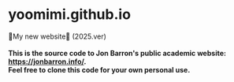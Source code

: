 # yoomimi.github.io
🎀My new website🎀 (2025.ver)
<br/>
<br/>
__This is the source code to Jon Barron's public academic website: https://jonbarron.info/.__
<br/>
__Feel free to clone this code for your own personal use.__
